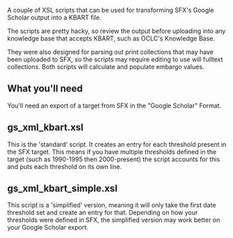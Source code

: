 A couple of XSL scripts that can be used for transforming SFX's 
Google Scholar output into a KBART file.  

The scripts are pretty hacky, so review the output before uploading into
any knowledge base that accepts KBART, such as OCLC's Knowledge Base.

They were also designed for parsing out print collections that 
may have been uploaded to SFX, so the scripts may require editing to
use will fulltext collections.  Both scripts will calculate and populate
embargo values.

## What you'll need ##
You'll need an export of a target from SFX in the "Google Scholar" Format.

## gs_xml_kbart.xsl ##
This is the 'standard' script.  It creates an entry for each threshold
present in the SFX target.  This means if you have multiple thresholds defined
in the target (such as 1990-1995 then 2000-present) the script accounts for this and
puts each threshold on its own line.

## gs_xml_kbart_simple.xsl ##
This script is a 'simplified' version, meaning it will only take the first
date threshold set and create an entry for that.  Depending on how your 
thresholds were defined in SFX, the simplified version may work better on your Google
Scholar export.






